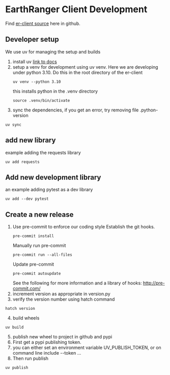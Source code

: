 # EarthRanger Client Development
Find [er-client source](https://github.com/PADAS/er-client) here in github.

## Developer setup
We use uv for managing the setup and builds
1. install uv [link to docs](https://docs.astral.sh/uv/getting-started/installation/#pypi)
2. setup a venv for development using uv venv. Here we are developing under python 3.10. Do this in the root directory of the er-client
   ```
   uv venv --python 3.10
   ```
   this installs python in the .venv directory
   ```
   source .venv/bin/activate
   ```
3. sync the dependencies, if you get an error, try removing file .python-version
```
uv sync
```

## add new library
example adding the requests library
```
uv add requests
```
## Add new development library
an example adding pytest as a dev library
```
uv add --dev pytest
```

## Create a new release
1. Use pre-commit to enforce our coding style
    Establish the git hooks.
    ~~~
    pre-commit install
    ~~~~
    Manually run pre-commit
    ~~~
    pre-commit run --all-files
    ~~~
    Update pre-commit
    ~~~
    pre-commit autoupdate
    ~~~
    See the following for more information and a library of hooks: http://pre-commit.com/
2. increment version as appropriate in version.py
3. verify the version number using hatch command
```
hatch version
```
4. build wheels
~~~~
uv build
~~~~
5. publish new wheel to project in github and pypi
6. First get a pypi publishing token.
7. you can either set an environment variable UV_PUBLISH_TOKEN, or on command line include --token ...
8. Then run publish
```
uv publish
```
